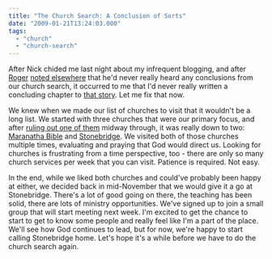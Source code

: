 ```yaml
---
title: "The Church Search: A Conclusion of Sorts"
date: "2009-01-21T13:24:03.000"
tags: 
  - "church"
  - "church-search"
---
```


After Nick chided me last night about my infrequent blogging, and after [Roger](http://www.qwertyuppy.com) [noted elsewhere](http://www.rmfo-blogs.com/daniel/2009/01/19/observations-on-worship-teams/comment-page-1/#comment-20983) that he'd never really heard any conclusions from our church search, it occurred to me that I'd never really written a concluding chapter to [that story](http://www.chrishubbs.com/tag/church-search/). Let me fix that now.

We knew when we made our list of churches to visit that it wouldn't be a long list. We started with three churches that were our primary focus, and after [ruling out one of them](http://www.chrishubbs.com/2008/10/20/an-end-times-deal-breaker/) midway through, it was really down to two: [Maranatha Bible](http://www.maranathabible.org) and [Stonebridge](http://www.insidestonebridge.com). We visited both of those churches multiple times, evaluating and praying that God would direct us. Looking for churches is frustrating from a time perspective, too - there are only so many church services per week that you can visit. Patience is required. Not easy.

In the end, while we liked both churches and could've probably been happy at either, we decided back in mid-November that we would give it a go at Stonebridge. There's a lot of good going on there, the teaching has been solid, there are lots of ministry opportunities. We've signed up to join a small group that will start meeting next week. I'm excited to get the chance to start to get to know some people and really feel like I'm a part of the place. We'll see how God continues to lead, but for now, we're happy to start calling Stonebridge home. Let's hope it's a while before we have to do the church search again.
